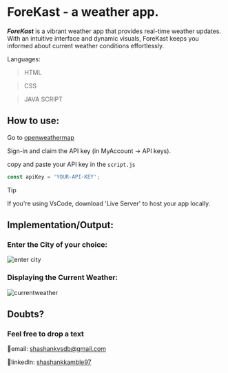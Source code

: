 # ForeKast - a weather app.
***ForeKast*** is a vibrant weather app that provides real-time weather updates. With an intuitive interface and dynamic visuals, ForeKast keeps you informed about current weather conditions effortlessly.

Languages: 
>HTML

>CSS

>JAVA SCRIPT

## How to use:
Go to [openweathermap](https://openweathermap.org/)

Sign-in and claim the API key (in MyAccount -> API keys).

copy and paste your API key in the `script.js`
```js
const apiKey = 'YOUR-API-KEY';
```

>[!TIP]
>If you're using VsCode, download 'Live Server' to host your app locally.

## Implementation/Output:

### Enter the City of your choice: 
![enter city](https://github.com/Shashankdotio/ForeKast/assets/88132226/773fdfb7-117d-44a3-a5f6-3b07f389d310)

### Displaying the Current Weather: 
![currentweather](https://github.com/Shashankdotio/ForeKast/assets/88132226/7d280137-df46-4ea3-a4f8-5e9fd0caa74a)

## Doubts?

### Feel free to drop a text
📧email: shashankvsdb@gmail.com

🔗linkedln: [shashankkamble97](https://www.linkedin.com/in/shashankkamble97/)
